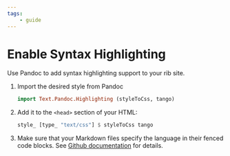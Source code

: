 ```yaml
---
tags:
    - guide
---
```


# Enable Syntax Highlighting

Use Pandoc to add syntax highlighting support to your rib site.

1. Import the desired style from Pandoc

    ```haskell
    import Text.Pandoc.Highlighting (styleToCss, tango)
    ```

2. Add it to the `<head>` section of your HTML:

    ```haskell
    style_ [type_ "text/css"] $ styleToCss tango
    ```

3. Make sure that your Markdown files specify the language in their fenced code
   blocks. See [Github
   documentation](https://help.github.com/en/github/writing-on-github/creating-and-highlighting-code-blocks#syntax-highlighting)
   for details.
